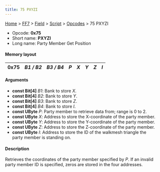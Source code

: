 ```yaml
---
title: 75 PXYZI
---
```


[Home](../../../../Main%20Page.md.md) > [FF7](../../../../FF7.md) > [Field](../../../Field.md) > [Script](../../Script.md) > [Opcodes](../Opcodes.md) > 75 PXYZI

-   Opcode: **0x75**
-   Short name: **PXYZI**
-   Long name: Party Member Get Position

#### Memory layout

| 0x75 | *B1 / B2* | *B3 / B4* | *P* | *X* | *Y* | *Z* | *I* |
|------|-----------|-----------|-----|-----|-----|-----|-----|

#### Arguments

-   **const Bit\[4\]** *B1*: Bank to store *X*.
-   **const Bit\[4\]** *B2*: Bank to store *Y*.
-   **const Bit\[4\]** *B3*: Bank to store *Z*.
-   **const Bit\[4\]** *B4*: Bank to store *I*.
-   **const UByte** *P*: Party member to retrieve data from; range is 0
    to 2.
-   **const UByte** *X*: Address to store the X-coordinate of the party
    member.
-   **const UByte** *Y*: Address to store the Y-coordinate of the party
    member.
-   **const UByte** *Z*: Address to store the Z-coordinate of the party
    member.
-   **const UByte** *I*: Address to store the ID of the walkmesh
    triangle the party member is standing on.

#### Description

Retrieves the coordinates of the party member specified by *P*. If an
invalid party member ID is specified, zeros are stored in the four
addresses.
